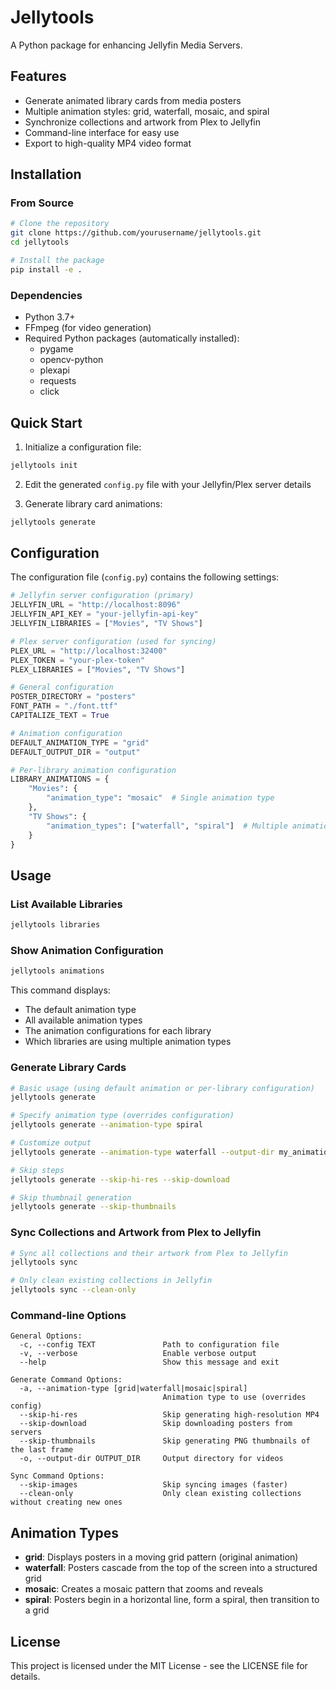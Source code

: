 # Jellytools

A Python package for enhancing Jellyfin Media Servers.

## Features

- Generate animated library cards from media posters
- Multiple animation styles: grid, waterfall, mosaic, and spiral
- Synchronize collections and artwork from Plex to Jellyfin
- Command-line interface for easy use
- Export to high-quality MP4 video format

## Installation

### From Source

```bash
# Clone the repository
git clone https://github.com/yourusername/jellytools.git
cd jellytools

# Install the package
pip install -e .
```

### Dependencies

- Python 3.7+
- FFmpeg (for video generation)
- Required Python packages (automatically installed):
  - pygame
  - opencv-python
  - plexapi
  - requests
  - click

## Quick Start

1. Initialize a configuration file:

```bash
jellytools init
```

2. Edit the generated `config.py` file with your Jellyfin/Plex server details

3. Generate library card animations:

```bash
jellytools generate
```

## Configuration

The configuration file (`config.py`) contains the following settings:

```python
# Jellyfin server configuration (primary)
JELLYFIN_URL = "http://localhost:8096"
JELLYFIN_API_KEY = "your-jellyfin-api-key"
JELLYFIN_LIBRARIES = ["Movies", "TV Shows"]

# Plex server configuration (used for syncing)
PLEX_URL = "http://localhost:32400"
PLEX_TOKEN = "your-plex-token"
PLEX_LIBRARIES = ["Movies", "TV Shows"]

# General configuration
POSTER_DIRECTORY = "posters"
FONT_PATH = "./font.ttf"
CAPITALIZE_TEXT = True

# Animation configuration
DEFAULT_ANIMATION_TYPE = "grid"
DEFAULT_OUTPUT_DIR = "output"

# Per-library animation configuration
LIBRARY_ANIMATIONS = {
    "Movies": {
        "animation_type": "mosaic"  # Single animation type
    },
    "TV Shows": {
        "animation_types": ["waterfall", "spiral"]  # Multiple animation types
    }
}
```

## Usage

### List Available Libraries

```bash
jellytools libraries
```

### Show Animation Configuration

```bash
jellytools animations
```

This command displays:
- The default animation type
- All available animation types
- The animation configurations for each library
- Which libraries are using multiple animation types

### Generate Library Cards

```bash
# Basic usage (using default animation or per-library configuration)
jellytools generate

# Specify animation type (overrides configuration)
jellytools generate --animation-type spiral

# Customize output
jellytools generate --animation-type waterfall --output-dir my_animations

# Skip steps
jellytools generate --skip-hi-res --skip-download

# Skip thumbnail generation
jellytools generate --skip-thumbnails
```

### Sync Collections and Artwork from Plex to Jellyfin

```bash
# Sync all collections and their artwork from Plex to Jellyfin
jellytools sync

# Only clean existing collections in Jellyfin
jellytools sync --clean-only
```

### Command-line Options

```
General Options:
  -c, --config TEXT               Path to configuration file
  -v, --verbose                   Enable verbose output
  --help                          Show this message and exit

Generate Command Options:
  -a, --animation-type [grid|waterfall|mosaic|spiral]
                                  Animation type to use (overrides config)
  --skip-hi-res                   Skip generating high-resolution MP4
  --skip-download                 Skip downloading posters from servers
  --skip-thumbnails               Skip generating PNG thumbnails of the last frame
  -o, --output-dir OUTPUT_DIR     Output directory for videos

Sync Command Options:
  --skip-images                   Skip syncing images (faster)
  --clean-only                    Only clean existing collections without creating new ones
```

## Animation Types

- **grid**: Displays posters in a moving grid pattern (original animation)
- **waterfall**: Posters cascade from the top of the screen into a structured grid
- **mosaic**: Creates a mosaic pattern that zooms and reveals
- **spiral**: Posters begin in a horizontal line, form a spiral, then transition to a grid

## License

This project is licensed under the MIT License - see the LICENSE file for details.
